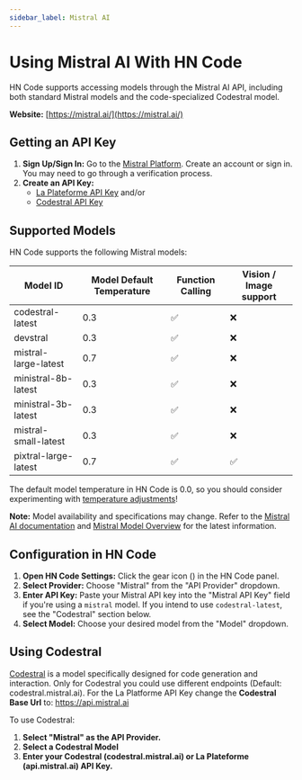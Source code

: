 ```yaml
---
sidebar_label: Mistral AI
---
```


# Using Mistral AI With HN Code

HN Code supports accessing models through the Mistral AI API, including both standard Mistral models and the code-specialized Codestral model.

**Website:** [https://mistral.ai/](https://mistral.ai/)

## Getting an API Key

1.  **Sign Up/Sign In:** Go to the [Mistral Platform](https://console.mistral.ai/). Create an account or sign in. You may need to go through a verification process.
2.  **Create an API Key:**
    - [La Plateforme API Key](https://console.mistral.ai/api-keys/) and/or
    - [Codestral API Key](https://console.mistral.ai/codestral)

## Supported Models

HN Code supports the following Mistral models:

| Model ID             | Model Default Temperature | Function Calling | Vision / Image support |
| -------------------- | ------------------------- | ---------------- | ---------------------- |
| codestral-latest     | 0.3                       | ✅               | ❌                     |
| devstral             | 0.3                       | ✅               | ❌                     |
| mistral-large-latest | 0.7                       | ✅               | ❌                     |
| ministral-8b-latest  | 0.3                       | ✅               | ❌                     |
| ministral-3b-latest  | 0.3                       | ✅               | ❌                     |
| mistral-small-latest | 0.3                       | ✅               | ❌                     |
| pixtral-large-latest | 0.7                       | ✅               | ✅                     |

The default model temperature in HN Code is 0.0, so you should consider experimenting with [temperature adjustments](/features/model-temperature)!

**Note:** Model availability and specifications may change.
Refer to the [Mistral AI documentation](https://docs.mistral.ai/api/) and [Mistral Model Overview](https://docs.mistral.ai/getting-started/models/models_overview/) for the latest information.

## Configuration in HN Code

1.  **Open HN Code Settings:** Click the gear icon (<Codicon name="gear" />) in the HN Code panel.
2.  **Select Provider:** Choose "Mistral" from the "API Provider" dropdown.
3.  **Enter API Key:** Paste your Mistral API key into the "Mistral API Key" field if you're using a `mistral` model. If you intend to use `codestral-latest`, see the "Codestral" section below.
4.  **Select Model:** Choose your desired model from the "Model" dropdown.

## Using Codestral

[Codestral](https://docs.mistral.ai/capabilities/code_generation/) is a model specifically designed for code generation and interaction.
Only for Codestral you could use different endpoints (Default: codestral.mistral.ai).
For the La Platforme API Key change the **Codestral Base Url** to: https://api.mistral.ai

To use Codestral:

1.  **Select "Mistral" as the API Provider.**
2.  **Select a Codestral Model**
3.  **Enter your Codestral (codestral.mistral.ai) or La Plateforme (api.mistral.ai) API Key.**
